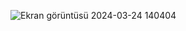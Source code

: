 ![Ekran görüntüsü 2024-03-24 140404](https://github.com/Sgunes2008/Calculator_FirstProject/assets/152207134/72aeb153-cad7-4e3e-917e-e23688759552)
